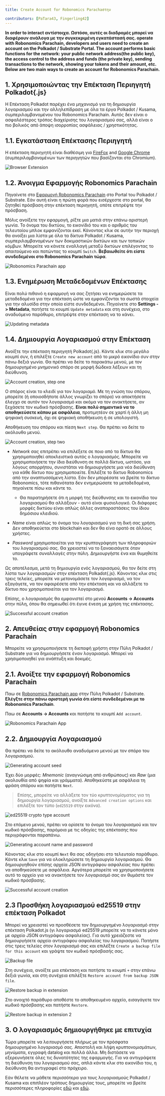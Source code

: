 ```yaml
---
title: Create Account for Robonomics Parachaστην 

contributors: [PaTara43, Fingerling42]
---
```


**In order to interact αντίστοιχα. Ωστόσο, αυτές οι διαδρομές μπορεί να διαφέρουν ανάλογα με την συγκεκριμένη εγκατάστασή σας. operate with Robonomics Parachain, developers and users need to create an account on the Polkadot / Substrate Portal. The account performs basic functions for the network: your public network address(the public key), the access control to the address and funds (the private key), sending transactions to the network, showing your tokens and their amount, etc. Below are two main ways to create an account for Robonomics Parachain.**

## 1. Χρησιμοποιώντας την Επέκταση Περιηγητή Polkadot{.js}

Η Επέκταση Polkadot παρέχει ένα μηχανισμό για τη δημιουργία λογαριασμού και την αλληλεπίδραση με όλα τα έργα Polkadot / Kusama, συμπεριλαμβανομένου του Robonomics Parachain. Αυτός δεν είναι ο ασφαλέστερος τρόπος διαχείρισης του λογαριασμού σας, αλλά είναι ο πιο βολικός από άποψη ισορροπίας ασφάλειας / χρηστικότητας.

## 1.1. Εγκατάσταση Επέκτασης Περιηγητή

Η επέκταση περιηγητή είναι διαθέσιμη για [FireFox](https://addons.mozilla.org/en-US/firefox/addon/polkadot-js-extension) and [Google Chrome](https://chrome.google.com/webstore/detail/polkadot%7Bjs%7D-extension/mopnmbcafieddcagagdcbnhejhlodfdd?hl=en) (συμπεριλαμβανομένων των περιηγητών που βασίζονται στο Chromium).

![Browser Extension](../images/creating-an-account/1.1-polkadot-extension.png "Browser Extension")

## 1.2. Άνοιγμα Εφαρμογής Robonomics Parachain

Πηγαίνετε στο [Εφαρμογή Robonomics Parachain](https://polkadot.js.org/apps/?rpc=wss%3A%2F%2Fkusama.rpc.robonomics.network%2F#/) στο Portal του Polkadot / Substrate. Εάν αυτή είναι η πρώτη φορά που εισέρχεστε στο portal, θα ζητηθεί πρόσβαση στην επέκταση περιηγητή, οπότε επιτρέψτε την πρόσβαση. 

Μόλις ανοίξετε την εφαρμογή, ρίξτε μια ματιά στην επάνω αριστερή γωνία. Το όνομα του δικτύου, το εικονίδιό του και ο αριθμός του τελευταίου μπλοκ εμφανίζονται εκεί. Κάνοντας κλικ σε αυτήν την περιοχή θα ανοίξει μια λίστα με όλα τα δίκτυα Polkadot / Kusama, συμπεριλαμβανομένων των δοκιμαστικών δικτύων και των τοπικών κόμβων. Μπορείτε να κάνετε εναλλαγή μεταξύ δικτύων επιλέγοντας το απαιτούμενο και πατώντας το κουμπί `Switch`. **Βεβαιωθείτε ότι είστε συνδεδεμένοι στο Robonomics Parachain τώρα**. 

![Robonomics Parachain app](../images/creating-an-account/1.2-robonomics-app.png "Robonomics Parachain app")

## 1.3. Ενημέρωση Μεταδεδομένων Επέκτασης 

Είναι πολύ πιθανό η εφαρμογή να σας ζητήσει να ενημερώσετε τα μεταδεδομένα για την επέκταση ώστε να εμφανίζονται τα σωστά στοιχεία για την αλυσίδα στην οποία είστε συνδεδεμένοι. Πηγαίνετε στο **Settings -> Metadata**, πατήστε το κουμπί `Update metadata` και στη συνέχεια, στο αναδυόμενο παράθυρο, επιτρέψτε στην επέκταση να το κάνει. 

![Updating metadata](../images/creating-an-account/1.3-metadata-update.png "Updating metadata")

## 1.4. Δημιουργία Λογαριασμού στην Επέκταση   

Ανοίξτε την επέκταση περιηγητή Polkadot{.js}. Κάντε κλικ στο μεγάλο κουμπί συν, ή επιλέξτε `Create new account` από το μικρό εικονίδιο συν στην πάνω δεξιά γωνία. Θα πρέπει να δείτε το παρακάτω μενού, με τον δημιουργημένο μνημονικό σπόρο σε μορφή δώδεκα λέξεων και τη διεύθυνση. 

 

![Account creation, step one](../images/creating-an-account/1.4-create-account-step-1.png "Account creation, step one")

Ο σπόρος είναι το κλειδί για τον λογαριαμό. Με τη γνώση του σπόρου, μπορείτε (ή οποιοσδήποτε άλλος γνωρίζει το σπόρο) να αποκτήσετε έλεγχο σε αυτόν τον λογαριασμό και ακόμα να τον ανακτήσετε, αν ξεχάσετε τον κωδικό πρόσβασης.   **Είναι πολύ σημαντικό να το αποθηκεύσετε κάπου με ασφάλεια**, προτιμητέον σε χαρτί ή άλλη μη ψηφιακή συσκευή, όχι σε ψηφιακή αποθήκευση ή σε υπολογιστή. 

Αποθήκευση του σπόρου και πίεση `Next step`. Θα πρέπει να δείτε το ακόλουθο μενού.

![Account creation, step two](../images/creating-an-account/1.5-create-account-step-2.png "Account creation, step two")

- *Network* σας επιτρέπει να επιλέξετε σε ποιο από τα δίκτυα θα χρησιμοποιηθεί αποκλειστικά αυτός ο λογαριασμός. Μπορείτε να χρησιμοποιήσετε την ίδια διεύθυνση σε πολλά δίκτυα, ωστόσο, για λόγους απορρήτου, συνιστάται να δημιουργήσετε μια νέα διεύθυνση για κάθε δίκτυο που χρησιμοποιείτε. 
Επιλέξτε το δίκτυο Robonomics από την αναπτυσσόμενη λίστα. Εάν δεν μπορέσατε να βρείτε το δίκτυο Robonomics, τότε πιθανότατα δεν ενημερώσατε τα μεταδεδομένα, πηγαίνετε πίσω και κάντε το.

    - Θα παρατηρήσετε ότι η μορφή της διεύθυνσης και το εικονίδιο του λογαριασμού θα αλλάξουν - αυτό είναι φυσιολογικό. Οι διάφορες μορφές δικτύου είναι απλώς άλλες αναπαραστάσεις του ίδιου δημόσιου κλειδιού. 

- *Name* είναι απλώς το όνομα του λογαριασμού για τη δική σας χρήση. Δεν αποθηκεύεται στο blockchain και δεν θα είνα ορατό σε άλλους χρήστες. 

- *Password* χρησιμοποιείται για την κρυπτογράφηση των πληροφοριών του λογαριασμού σας. Θα χρειαστεί να το ξαναεισάγετε όταν υπογράφετε συναλλαγές στην πύλη. Δημιουργήστε ένα και θυμηθείτε το.

Ως αποτέλεσμα, μετά τη δημιουργία ενός λογαριασμού, θα τον δείτε στη λίστα των λογαριασμών στην επέκταση Polkadot{.js}. Κάνοντας κλικ στις τρεις τελείες, μπορείτε να μετονομάσετε τον λογαριασμό, να τον εξαγάγετε, να τον αφαιρέσετε από την επέκταση και να αλλάξετε το δίκτυο που χρησιμοποιείται για τον λογαριασμό. 

Επίσης, ο λογαριασμός θα εμφανιστεί στο μενού **Accounts -> Accounts** στην πύλη, όπου θα σημειωθεί ότι έγινε ένεση με χρήση της επέκτασης.

![Successful account creation](../images/creating-an-account/1.6-account-injected.png "Successful account creation")


## 2. Απευθείας στην εφαρμογή Robonomics Parachain

Μπορείτε να χρησιμοποιήσετε τη διεπαφή χρήστη στην Πύλη Polkadot / Substrate για να δημιουργήσετε έναν λογαριασμό. Μπορεί να χρησιμοποιηθεί για ανάπτυξη και δοκιμές. 

## 2.1. Ανοίξτε την εφαρμογή Robonomics Parachain

Παω σε [Robonomics Parachain app](https://polkadot.js.org/apps/?rpc=wss%3A%2F%2Fkusama.rpc.robonomics.network%2F#/) στην Πύλη Polkadot / Substrate. **Ελέγξτε στην πάνω αριστερή γωνία ότι είστε συνδεδεμένοι με το Robonomics Parachain**.  

Παω σε **Accounts -> Accounts** και πατήστε το κουμπί `Add account`. 

![Robonomics Parachain App](../images/creating-an-account/2.1-robonomics-app-main-view.png "Robonomics Parachain App")

## 2.2. Δημιουργία Λογαριασμού

Θα πρέπει να δείτε το ακόλουθο αναδυόμενο μενού με τον σπόρο του λογαριασμού. 

![Generating account seed](../images/creating-an-account/2.2-robonomics-app-seed.png "Generating account seed")

Έχει δύο μορφές: *Mnemonic* (αναγνώσιμη από ανθρώπους) και *Raw* (μια ακολουθία από ψηφία και γράμματα). Αποθηκεύστε με ασφάλεια τη φράση σπόρου και πατήστε `Next`.

> Επίσης, μπορείτε να αλλάξετε τον τύο κρυπτονομίσματος για τη δημιουργία λογαριασμού, ανοίξτε `Advanced creation options` και επιλέξτε τον τύπο (`ed25519` στην εικόνα).

![ed25519 crypto type account](../images/creating-an-account/ed-account.jpg)

Στο επόμενο μενού, πρέπει να ορίσετε το όνομα του λογαριασμού και τον κωδικό πρόσβασης, παρόμοια με τις οδηγίες της επέκτασης που περιγράφονται παραπάνω.

![Generating account name and password](../images/creating-an-account/2.3-robonomics-app-name-pass.png "Generating account name and password")

Κάνοντας κλικ στο κουμπί `Next` θα σας οδηγήσει στο τελευταίο παράθυρο. Κάντε κλικ `Save` για να ολοκληρώσετε τη δημιουργία λογαριασμού. Θα δημιουργηθούν επίσης αρχεία JSON αντιγράφου ασφαλείας που πρέπει να αποθηκεύσετε με ασφάλεια. Αργότερα μπορείτε να χρησιμοποιήσετε αυτό το αρχείο για να ανακτήσετε τον λογαριασμό σας αν θυμάστε τον κωδικό πρόσβασης.

![Successful account creation](../images/creating-an-account/2.4-robonomics-app-account-created.png "Successful account creation")

## 2.3 Προσθήκη λογαριασμού ed25519 στην επέκταση Polkadot

Μπορεί να χρειαστεί να προσθέσετε τον δημιουργημένο λογαριασμό στην επέκταση Polkadot.js (γι λογαριασμό ed25519 μπορείτε να το κάνετε μόνο με αρχείο JSON αντιγράφου ασφαλείας). Για αυτό χρειάζεστε να δημιουργήσετε αρχείο αντιγράφου ασφαλείας του λογαριασμού. Πατήστε στις τρεις τελείες στον λογαριασμό σας και επιλέξτε `Create a backup file for this account` και γράψτε τον κωδικό πρόσβασής σας.

![Backup file](../images/creating-an-account/backup-file.jpg)

Στη συνέχεια, ανοίξτε μια επέκταση και πατήστε το κουμπί `+` στην επάνω δεξιά γωνία, και στη συνέχεια επιλέξτε `Restore account from backup JSON file`.

![Restore backup in extension](../images/creating-an-account/extention-add-backup.jpg)

Στο ανοιχτό παράθυρο αποθέστε το αποθηκευμένο αρχείο, εισαγάγετε τον κωδικό πρόσβασης και πατήστε `Restore`.

![Restore backup in extension 2](../images/creating-an-account/file-backup.jpg)

## 3. Ο λογαριασμός δημιουργήθηκε με επιτυχία 

Τώρα μπορείτε να λειτουργήσετε πλήρως με τον πρόσφατα δημιουργημένο λογαριασμό σας. Αποστολή και λήψη κρυπτονομισμάτων, μηνύματα, εγγραφή datalog και πολλά άλλα. Μη διστάσετε να εξερευνήσετε όλες τις δυνατότητες της εφαρμογής. Για να αντιγράψετε τη διεύθυνση του λογαριασμού σας, απλά κάντε κλικ στο εικονίδιο του, η διεύθυνση θα αντιγραφεί στο πρόχειρο. 

Εάν θέλετε να μάθετε περισσότερα για τους λογαριασμούς Polkadot / Kusama και επιπλέον τρόπους δημιουργίας τους, μπορείτε να βρείτε περισσότερες πληροφορίες [εδώ](https://wiki.polkadot.network/docs/learn-accounts) και [εδώ](https://wiki.polkadot.network/docs/learn-account-generation).
